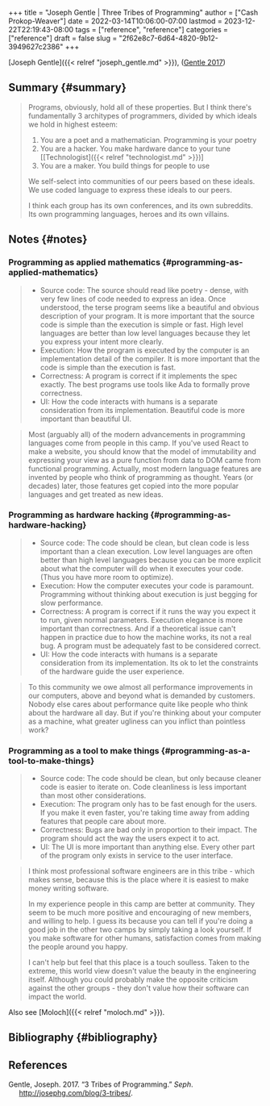 +++
title = "Joseph Gentle | Three Tribes of Programming"
author = ["Cash Prokop-Weaver"]
date = 2022-03-14T10:06:00-07:00
lastmod = 2023-12-22T22:19:43-08:00
tags = ["reference", "reference"]
categories = ["reference"]
draft = false
slug = "2f62e8c7-6d64-4820-9b12-3949627c2386"
+++

[Joseph Gentle]({{< relref "joseph_gentle.md" >}}), (<a href="#citeproc_bib_item_1">Gentle 2017</a>)


## Summary {#summary}

> Programs, obviously, hold all of these properties. But I think there's fundamentally 3 architypes of programmers, divided by which ideals we hold in highest esteem:
>
> 1.  You are a poet and a mathematician. Programming is your poetry
> 2.  You are a hacker. You make hardware dance to your tune [[Technologist]({{< relref "technologist.md" >}})]
> 3.  You are a maker. You build things for people to use
>
> We self-select into communities of our peers based on these ideals. We use coded language to express these ideals to our peers.
>
> I think each group has its own conferences, and its own subreddits. Its own programming languages, heroes and its own villains.


## Notes {#notes}


### Programming as applied mathematics {#programming-as-applied-mathematics}

> -   Source code: The source should read like poetry - dense, with very few lines of code needed to express an idea. Once understood, the terse program seems like a beautiful and obvious description of your program. It is more important that the source code is simple than the execution is simple or fast. High level languages are better than low level languages because they let you express your intent more clearly.
> -   Execution: How the program is executed by the computer is an implementation detail of the compiler. It is more important that the code is simple than the execution is fast.
> -   Correctness: A program is correct if it implements the spec exactly. The best programs use tools like Ada to formally prove correctness.
> -   UI: How the code interacts with humans is a separate consideration from its implementation. Beautiful code is more important than beautiful UI.

<!--quoteend-->

> Most (arguably all) of the modern advancements in programming languages come from people in this camp. If you've used React to make a website, you should know that the model of immutability and expressing your view as a pure function from data to DOM came from functional programming. Actually, most modern language features are invented by people who think of programming as thought. Years (or decades) later, those features get copied into the more popular languages and get treated as new ideas.


### Programming as hardware hacking {#programming-as-hardware-hacking}

> -   Source code: The code should be clean, but clean code is less important than a clean execution. Low level languages are often better than high level languages because you can be more explicit about what the computer will do when it executes your code. (Thus you have more room to optimize).
> -   Execution: How the computer executes your code is paramount. Programming without thinking about execution is just begging for slow performance.
> -   Correctness: A program is correct if it runs the way you expect it to run, given normal parameters. Execution elegance is more important than correctness. And if a theoretical issue can't happen in practice due to how the machine works, its not a real bug. A program must be adequately fast to be considered correct.
> -   UI: How the code interacts with humans is a separate consideration from its implementation. Its ok to let the constraints of the hardware guide the user experience.

<!--quoteend-->

> To this community we owe almost all performance improvements in our computers, above and beyond what is demanded by customers. Nobody else cares about performance quite like people who think about the hardware all day. But if you're thinking about your computer as a machine, what greater ugliness can you inflict than pointless work?


### Programming as a tool to make things {#programming-as-a-tool-to-make-things}

> -   Source code: The code should be clean, but only because cleaner code is easier to iterate on. Code cleanliness is less important than most other considerations.
> -   Execution: The program only has to be fast enough for the users. If you make it even faster, you're taking time away from adding features that people care about more.
> -   Correctness: Bugs are bad only in proportion to their impact. The program should act the way the users expect it to act.
> -   UI: The UI is more important than anything else. Every other part of the program only exists in service to the user interface.

<!--quoteend-->

> I think most professional software engineers are in this tribe - which makes sense, because this is the place where it is easiest to make money writing software.
>
> In my experience people in this camp are better at community. They seem to be much more positive and encouraging of new members, and willing to help. I guess its because you can tell if you're doing a good job in the other two camps by simply taking a look yourself. If you make software for other humans, satisfaction comes from making the people around you happy.
>
> I can't help but feel that this place is a touch soulless. Taken to the extreme, this world view doesn't value the beauty in the engineering itself. Although you could probably make the opposite criticism against the other groups - they don't value how their software can impact the world.

Also see [Moloch]({{< relref "moloch.md" >}}).


## Bibliography {#bibliography}

## References

<style>.csl-entry{text-indent: -1.5em; margin-left: 1.5em;}</style><div class="csl-bib-body">
  <div class="csl-entry"><a id="citeproc_bib_item_1"></a>Gentle, Joseph. 2017. “3 Tribes of Programming.” <i>Seph</i>. <a href="http://josephg.com/blog/3-tribes/">http://josephg.com/blog/3-tribes/</a>.</div>
</div>
